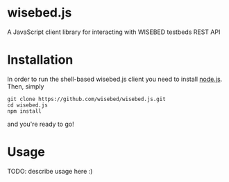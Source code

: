 wisebed.js
==========

A JavaScript client library for interacting with WISEBED testbeds REST API

# Installation

In order to run the shell-based wisebed.js client you need to install [node.js](http://nodejs.org/). Then, simply

```
git clone https://github.com/wisebed/wisebed.js.git
cd wisebed.js
npm install
```

and you're ready to go!

# Usage

TODO: describe usage here :)
